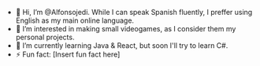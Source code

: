 - 👋 Hi, I’m @Alfonsojedi. While I can speak Spanish fluently, I preffer using English as my main online language.
- 👀 I’m interested in making small videogames, as I consider them my personal projects.
- 🌱 I’m currently learning Java & React, but soon I'll try to learn C#.
- ⚡ Fun fact: [Insert fun fact here]

<!---
Alfonsojedi/Alfonsojedi is a ✨ special ✨ repository because its `README.md` (this file) appears on your GitHub profile.
You can click the Preview link to take a look at your changes.
--->
